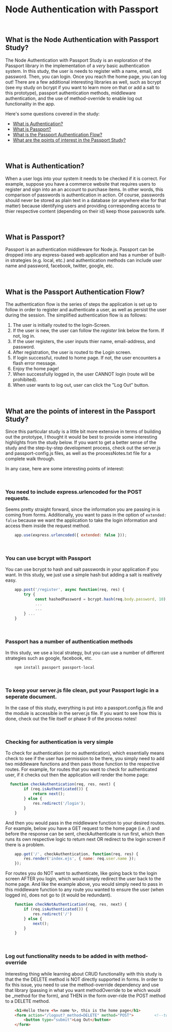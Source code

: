 # Node Authentication with Passport

<br>

## What is the Node Authentication with Passport Study?
The Node Authentication with Passport Study is an exploration of the Passport library in the implementation of a *very* basic authentication system.  In this study, the user is needs to register with a name, email, and password. Then, you can login.  Once you reach the home page, you can log out!  There are a few additional interesting libraries as well, such as bcrypt (see my study on bcrypt if you want to learn more on that or add a salt to this prototype), passport authentication methods, middleware authentication, and the use of method-override to enable log out functionality in the app.

Here's some questions covered in the study:

* [What is Authentication?](#What-is-Authentication)
* [What is Passport?](#What-is-Passport)
* [What is the Passport Authentication Flow?](#What-is-the-Passport-Authentication-Flow)
* [What are the points of interest in the Passport Study?](#What-are-the-points-of-interest-in-the-Passport-Study)

<br>

## What is Authentication?
When a user logs into your system it needs to be checked if it is correct. For example, suppose you have a commerce website that requires users to register and sign into an an account to purchase items. In other words, this comparison of passwords is authentication in action.  Of course, passwords should never be stored as plain text in a database (or anywhere else for that matter) because identifying users and providing corresponding access to thier respective content (depending on their id) keep those passwords safe. 

<br>

## What is Passport?
Passport is an authentication middleware for Node.js.  Passport can be dropped into any express-based web application and has a number of built-in strategies (e.g. local, etc.) and authentication methods can include user name and password, facebook, twitter, google, etc.

<br>

## What is the Passport Authentication Flow?
The authentication flow is the series of steps the application is set up to follow in order to register and authenticate a user, as well as persist the user during the session.  The simplified authentication flow is as follows:

1. The user is initially routed to the login-Screen.
2. If the user is new, the user can follow the *register* link below the form.  If not, log in.
3. If the user registers, the user inputs thier name, email-address, and password.
4. After registration, the user is routed to the Login screen.
5. If login successful, routed to home page.  If not, the user encounters a flash error message.
6. Enjoy the home page!
7. When successfully logged in, the user CANNOT login (route will be prohibited).
8. When user wants to log out, user can click the "Log Out" button.

<br>

## What are the points of interest in the Passport Study?
Since this particular study is a little bit more extensive in terms of building out the prototype, I thought it would be best to provide some interesting highlights from the study below.  If you want to get a better sense of the study and the step-by-step development process, check out the server.js and passport-config.js files, as well as the processNotes.txt file for a complete walk through.  

In any case, here are some interesting points of interest:

<br>

### You need to include express.urlencoded for the POST requests.
Seems pretty straight forward, since the information you are passing in is coming from forms.  Additionally, you want to pass in the option of ``` extended: false ``` because we want the application to take the login information and access them inside the request method.
```JavaScript
    app.use(express.urlencoded({ extended: false }));
```

<br>

### You can use bcrypt with Passport
You can use bcrypt to hash and salt passwords in your application if you want.  In this study, we just use a simple hash but adding a salt is realtively easy.
```JavaScript
    app.post('/register', async function(req, res) { 
        try {
             const hashedPassword = bcrypt.hash(req.body.password, 10);
             ...
             ...
        } ...
    }
```

<br>

### Passport has a number of authentication methods
In this study, we use a local strategy, but you can use a number of different strategies such as google, facebook, etc.
```
    npm install passport passport-local
```

<br>

### To keep your server.js file clean, put your Passport logic in a seperate document.
In the case of this study, everything is put into a passport.config.js file and the module is accessible in the server.js file.  If you want to see how this is done, check out the file itself or phase 9 of the process notes!

<br>

### Checking for authentication is very simple
To check for authentication (or no authentication), which essentially means check to see if the user has permission to be there, you simply need to add two middleware functions and then pass those function to the respective routes.  For example, for routes that you want to check for authenticated user, if it checks out then the application will render the home page:
```JavaScript
  function checkAuthentication(req, res, next) {  
        if (req.isAuthenticated()) {  
            return next();  
        } else {
            res.redirect('/login'); 
        }
    }
```
And then you would pass in the middleware function to your desired routes. For example, below you have a GET request to the home page (i.e. /) and before the response can be sent, checkAuthenticate is run first, which then runs its own respective logic to return next OR redirect to the login screen if there is a problem. 

```JavaScript
    app.get('/', checkAuthentication, function(req, res) {    
        res.render('index.ejs', { name: req.user.name });      
    });
```

For routes you do NOT want to authenticate, like going back to the login screen AFTER you login, which would simply redirect the user back to the home page. And like the example above, you would simply need to pass in this middleware function to any route you wanted to ensure the user (when logged in), does not go to (it would be redundant).
```JavaScript
    function checkNotAuthentication(req, res, next) {   
        if (req.isAuthenticated()) {       
            res.redirect('/')  
        } else {
            next();  
        }
    }
```

<br>

### Log out functionality needs to be added in with method-override
Interesting thing while learning about CRUD functionality with this study is that the the DELETE method is NOT directly supported in forms.  In order to fix this issue, you need to use the method-override dependency and use that library (passing in what you want methodOverride to be which would be _method for the form), and THEN in the form over-ride the POST method to a DELETE method.
```HTML
    <h1>Hello there <%= name %>, this is the home page</h1>
    <form action="/logout?_method=DELETE" method="POST">         <!--to logout, the "_method" overrides the method (i.e. POST) with DELETE-->
        <button type="submit">Log Out</button>
    </form>      
```
